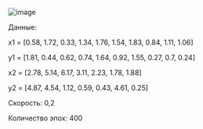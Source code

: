 ![image](https://github.com/user-attachments/assets/5688f009-69fe-409f-a6bf-882b108b4016)

Данные:

x1 = [0.58, 1.72, 0.33, 1.34, 1.76, 1.54, 1.83, 0.84, 1.11, 1.06]

y1 = [1.81, 0.44, 0.62, 0.74, 1.64, 0.92, 1.55, 0.27, 0.7, 0.24]

x2 = [2.78, 5.14, 6.17, 3.11, 2.23, 1.78, 1.88]

y2 = [4.87, 4.54, 1.12, 0.59, 0.43, 4.61, 0.25]


Скорость: 0,2

Количество эпох: 400


